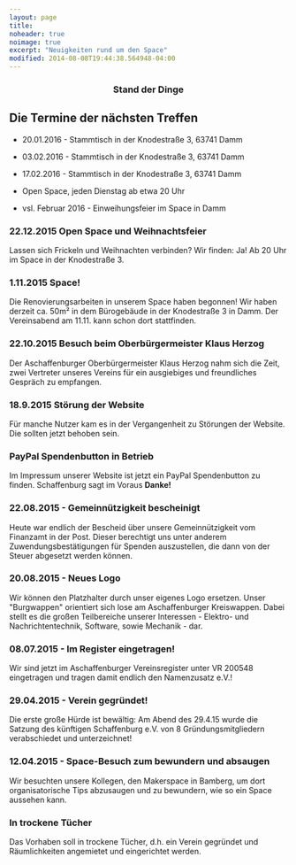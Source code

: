 ```yaml
---
layout: page
title:
noheader: true
noimage: true
excerpt: "Neuigkeiten rund um den Space"
modified: 2014-08-08T19:44:38.564948-04:00
---
```

### <center>Stand der Dinge</center>

## Die Termine der nächsten Treffen

* 20.01.2016 - Stammtisch in der Knodestraße 3, 63741 Damm
* 03.02.2016 - Stammtisch in der Knodestraße 3, 63741 Damm
* 17.02.2016 - Stammtisch in der Knodestraße 3, 63741 Damm

* Open Space, jeden Dienstag ab etwa 20 Uhr
* vsl. Februar 2016 - Einweihungsfeier im Space in Damm

### 22.12.2015 Open Space und Weihnachtsfeier
Lassen sich Frickeln und Weihnachten verbinden? Wir finden: Ja! Ab 20 Uhr im Space in der Knodestraße 3.


### 1.11.2015 Space!
Die Renovierungsarbeiten in unserem Space haben begonnen! Wir haben derzeit ca. 50m² in dem Bürogebäude in der Knodestraße 3 in Damm. Der Vereinsabend am 11.11. kann schon dort stattfinden.

### 22.10.2015 Besuch beim Oberbürgermeister Klaus Herzog
Der Aschaffenburger Oberbürgermeister Klaus Herzog nahm sich die Zeit, zwei Vertreter unseres Vereins für ein ausgiebiges und freundliches Gespräch zu empfangen.

### 18.9.2015 Störung der Website
Für manche Nutzer kam es in der Vergangenheit zu Störungen der Website. Die sollten jetzt behoben sein.

### PayPal Spendenbutton in Betrieb
Im Impressum unserer Website ist jetzt ein PayPal Spendenbutton zu finden. Schaffenburg sagt im Voraus <b>Danke!</b>

### 22.08.2015 - Gemeinnützigkeit bescheinigt
Heute war endlich der Bescheid über unsere Gemeinnützigkeit vom Finanzamt in der Post. Dieser berechtigt uns unter anderem  Zuwendungsbestätigungen für Spenden auszustellen, die dann von der Steuer abgesetzt werden können.


### 20.08.2015 - Neues Logo
Wir können den Platzhalter durch unser eigenes Logo ersetzen. Unser "Burgwappen" orientiert sich lose am Aschaffenburger Kreiswappen. Dabei stellt es die großen Teilbereiche unserer Interessen - Elektro- und Nachrichtentechnik, Software, sowie Mechanik - dar.

### 08.07.2015 - Im Register eingetragen!
Wir sind jetzt im Aschaffenburger Vereinsregister unter VR 200548 eingetragen und tragen damit endlich den Namenzusatz e.V.!

### 29.04.2015 - Verein gegründet!
Die erste große Hürde ist bewältig: Am Abend des 29.4.15 wurde die Satzung des künftigen Schaffenburg e.V. von 8 Gründungsmitgliedern verabschiedet und unterzeichnet!

### 12.04.2015 - Space-Besuch zum bewundern und absaugen
Wir besuchten unsere Kollegen, den Makerspace in Bamberg, um dort
organisatorische Tips abzusaugen und zu bewundern, wie so ein Space
aussehen kann.

### In trockene Tücher
Das Vorhaben soll in trockene Tücher, d.h. ein Verein gegründet und
Räumlichkeiten angemietet und eingerichtet werden.

